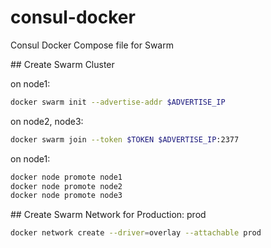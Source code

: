 # consul-docker

Consul Docker Compose file for Swarm

## Create Swarm Cluster

on node1:

```bash
docker swarm init --advertise-addr $ADVERTISE_IP
```
on node2, node3:

```bash
docker swarm join --token $TOKEN $ADVERTISE_IP:2377 
```

on node1:

```bash
docker node promote node1
docker node promote node2
docker node promote node3
```

## Create Swarm Network for Production: prod

```bash
docker network create --driver=overlay --attachable prod
```

